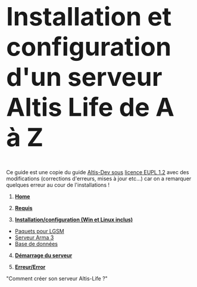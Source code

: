 <h1 style="font-size: 4.8em">Installation et configuration d'un serveur Altis Life de A à Z</h1>

Ce guide est une copie du guide [Altis-Dev sous](https://wiki.altisdev.com/books/installation-et-configuration-dun-serveur-altis-life-de-a-%C3%A0-z) [licence EUPL 1.2](https://github.com/KazeroG/Arma-3/blob/master/Licence%20EUPL%201.2) avec des modifications  (corrections d'erreurs, mises à jour etc...) car on a remarquer quelques erreur au cour de l'installations !


1. **[Home](https://github.com/KazeroG/Arma-3/wiki)**

2. **[Requis](https://github.com/KazeroG/Arma-3/wiki/Requis)**

3. **[Installation/configuration (Win et Linux inclus)](https://htmlpreview.github.io/?https://github.com/KazeroG/Arma-3/blob/master/installation-et-configuration-dun-serveur-altis-life-de-a-%C3%A0-z.html)**
* [Paquets pour LGSM](https://github.com/KazeroG/Arma-3/wiki/Installation-des-paquets-pour-LGSM)
* [Serveur Arma 3](https://github.com/KazeroG/Arma-3/wiki/Installation-du-Serveur-Arma-3)
* [Base de données](https://github.com/KazeroG/Arma-3/wiki/Installation-et-configuration-de-la-base-de-donn%C3%A9es)

4. **[Démarrage du serveur](https://github.com/KazeroG/Arma-3/wiki/D%C3%A9marrage-du-serveur)**


5. **[Erreur/Error](https://github.com/KazeroG/Arma-3/wiki/Erreur---Error)**



<p>"Comment créer son serveur Altis-Life ?"</p>
